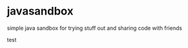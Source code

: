 javasandbox
===========

simple java sandbox for trying stuff out and sharing code with friends

test
